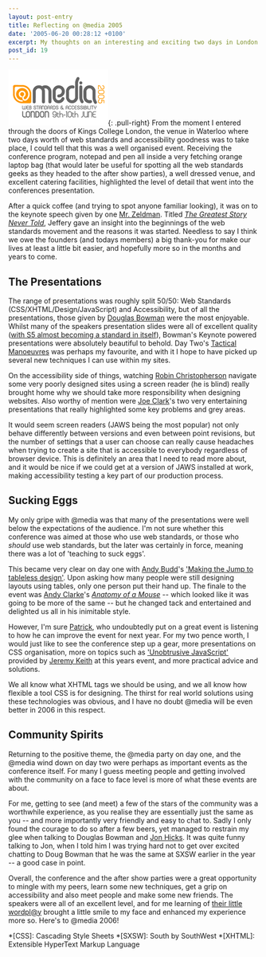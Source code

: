 ```yaml
---
layout: post-entry
title: Reflecting on @media 2005
date: '2005-06-20 00:28:12 +0100'
excerpt: My thoughts on an interesting and exciting two days in London.
post_id: 19
---
```

![@media2005 logo](/assets/images/2005/06/atmedia_2005.png){: .pull-right} From the moment I entered through the doors of Kings College London, the venue in Waterloo where two days worth of web standards and accessibility goodness was to take place, I could tell that this was a well organised event.  Receiving the conference program, notepad and pen all inside a very fetching orange laptop bag (that would later be useful for spotting all the web standards geeks as they headed to the after show parties), a well dressed venue, and excellent catering facilities, highlighted the level of detail that went into the conferences presentation.

After a quick coffee (and trying to spot anyone familiar looking), it was on to the keynote speech given by one [Mr. Zeldman][1]. Titled [<cite>The Greatest Story Never Told</cite>][2], Jeffery gave an insight into the beginnings of the web standards movement and the reasons it was started. Needless to say I think we owe the founders (and todays members) a big thank-you for make our lives at least a little bit easier, and hopefully more so in the months and years to come.

[1]: http://www.zeldman.com/
[2]: http://www.happycog.com/clients/atmedia05/

<!--more-->

## The Presentations
The range of presentations was roughly split 50/50: Web Standards (CSS/XHTML/Design/JavaScript) and Accessibility, but of all the presentations, those given by [Douglas Bowman][3] were the most enjoyable. Whilst many of the speakers presentation slides were all of excellent quality ([with S5 almost becoming a standard in itself][4]), Bowman's Keynote powered presentations were absolutely beautiful to behold. Day Two's [Tactical Manoeuvres][5] was perhaps my favourite, and with it I hope to have picked up several new techniques I can use within my sites.

On the accessibility side of things, watching [Robin Christopherson][6] navigate some very poorly designed sites using a screen reader (he is blind) really brought home why we should take more responsibility when designing websites. Also worthy of mention were [Joe Clark][7]'s two very entertaining presentations that really highlighted some key problems and grey areas.

It would seem screen readers (JAWS being the most popular) not only behave differently between versions and even between point revisions, but the number of settings that a user can choose can really cause headaches when trying to create a site that is accessible to everybody regardless of browser device. This is definitely an area that I need to read more about, and it would be nice if we could get at a version of JAWS installed at work, making accessibility testing a key part of our production process.

## Sucking Eggs
My only gripe with @media was that many of the presentations were well below the expectations of the audience. I'm not sure whether this conference was aimed at those who use web standards, or those who *should* use web standards, but the later was certainly in force, meaning there was a lot of 'teaching to suck eggs'.

This became very clear on day one with [Andy Budd][8]'s ['Making the Jump to tableless design'][9]. Upon asking how many people were still designing layouts using tables, only one person put their hand up. The finale to the event was [Andy Clarke][10]'s <cite>[Anatomy of a Mouse][11]</cite> -- which looked like it was going to be more of the same -- but he changed tack and entertained and delighted us all in his inimitable style.

However, I'm sure [Patrick][12], who undoubtedly put on a great event is listening to how he can improve the event for next year. For my two pence worth, I would just like to see the conference step up a gear, more presentations on CSS organisation, more on topics such as ['Unobtrusive JavaScript'][13] provided by [Jeremy Keith][14] at this years event, and more practical advice and solutions.

We all know what XHTML tags we should be using, and we all know how flexible a tool CSS is for designing. The thirst for real world solutions using these technologies was obvious, and I have no doubt @media will be even better in 2006 in this respect.

## Community Spirits
Returning to the positive theme, the @media party on day one, and the @media wind down on day two were perhaps as important events as the conference itself. For many I guess meeting people and getting involved with the community on a face to face level is more of what these events are about.

For me, getting to see (and meet) a few of the stars of the community was a worthwhile experience, as you realise they are essentially just the same as you -- and more importantly very friendly and easy to chat to. Sadly I only found the courage to do so after a few beers, yet managed to restrain my glee when talking to Douglas Bowman and [Jon Hicks][15]. It was quite funny talking to Jon, when I told him I was trying hard not to get over excited chatting to Doug Bowman that he was the same at SXSW earlier in the year -- a good case in point.

Overall, the conference and the after show parties were a great opportunity to mingle with my peers, learn some new techniques, get a grip on accessibility and also meet people and make some new friends. The speakers were all of an excellent level, and for me learning of [their little wordpl@y][16] brought a little smile to my face and enhanced my experience more so. Here's to @media 2006!

[3]: http://www.stopdesign.com/
[4]: http://www.meyerweb.com/eric/tools/s5/
[5]: http://www.stopdesign.com/present/2005/atmedia/tactical.pdf
[6]: http://www.abilitynet.org.uk/
[7]: http://www.joeclark.org/
[8]: http://www.andybudd.com/
[9]: http://www.andybudd.com/@media2005/
[10]: http://www.stuffandnonsense.co.uk/
[11]: http://www.malarkey.co.uk/Download.aspx?id=9
[12]: http://www.vivabit.co.uk
[13]: http://adactio.com/atmedia2005/
[14]: http://adactio.com/
[15]: http://www.hicksdesign.co.uk/
[16]: http://www.molly.com/2005/06/11/the-passion-of-atmedia-2005/

*[CSS]: Cascading Style Sheets
*[SXSW]: South by SouthWest
*[XHTML]: Extensible HyperText Markup Language